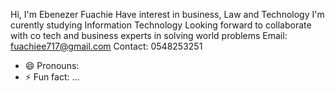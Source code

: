 Hi, I'm Ebenezer Fuachie 
Have interest in business, Law and Technology
I'm curently studying Information Technology
Looking forward to collaborate with co tech and business experts in solving world problems 
Email: fuachiee717@gmail.com
Contact: 0548253251
- 😄 Pronouns: 
- ⚡ Fun fact: ...

<!---
Ebene-zer/Ebene-zer is a ✨ special ✨ repository because its `README.md` (this file) appears on your GitHub profile.
You can click the Preview link to take a look at your changes.
--->
